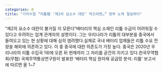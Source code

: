 ```yaml
---
categories: d
title: "기자수첩 “리튬發 ‘제2의 요소수 대란’ 막으려면…” 정부 노력 절실하다"
---
```

“제2의 요소수 대란이 불거질 지 모른다”배터리의 핵심 소재인 리튬 수급이 어려워질 수 있다고 우려하는 업계 관계자의 설명이다. 그는 우리나라가 리튬의 대부분을 중국에서 들여오고 있는 현 상황에 대해 심히 염려했다.실제로 국내 배터리 업체들은 리튬 수요 전량을 해외에 의존하고 있다. 이 중 중국에 대한 의존도가 가장 높다. 중국은 2020년 우리나라의 리튬 수입국 1위에 오른 뒤 현재까지 그 자리를 굳건히 지키고 있다.한국무역협회(무협) 국제무역통상연구원이 발표한 ‘배터리 핵심 원자재 공급망 분석: 리튬’ 보고서에 따르면 올 1~7